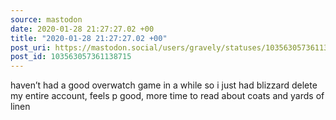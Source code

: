 ```yaml
---
source: mastodon
date: 2020-01-28 21:27:27.02 +00
title: "2020-01-28 21:27:27.02 +00"
post_uri: https://mastodon.social/users/gravely/statuses/103563057361138715
post_id: 103563057361138715
---
```

haven’t had a good overwatch game in a while so i just had blizzard delete my entire account, feels p good, more time to read about coats and yards of linen


